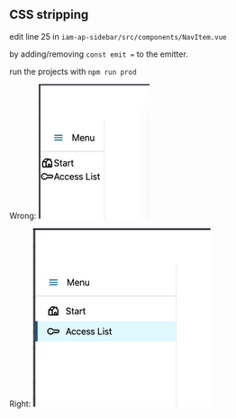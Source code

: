 ## CSS stripping

edit line 25 in `iam-ap-sidebar/src/components/NavItem.vue`

by adding/removing `const emit =` to the emitter.

run the projects with `npm run prod`

Wrong:
![alt text](image.png)

Right:
![alt text](image-1.png)